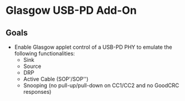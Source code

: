 # Glasgow USB-PD Add-On

## Goals

- Enable Glasgow applet control of a USB-PD PHY to emulate the following functionalities:
  - Sink
  - Source
  - DRP
  - Active Cable (SOP'/SOP'')
  - Snooping (no pull-up/pull-down on CC1/CC2 and no GoodCRC responses)
